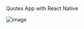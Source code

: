 Quotes App with React Native

![image](https://github.com/dapoadedire/quotey/assets/95668340/44ed2335-d3e2-43bb-8cc3-1290b6f3a476)

